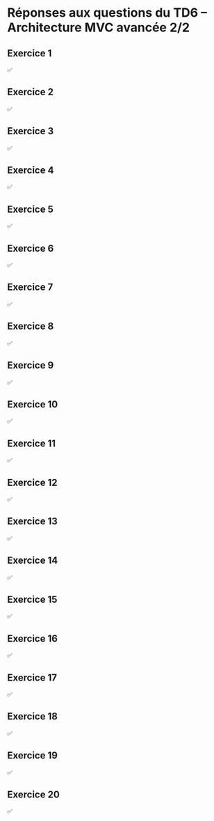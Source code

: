 # Réponses aux questions du TD6 – Architecture MVC avancée 2/2

## Exercice 1
✅

## Exercice 2
✅

## Exercice 3
✅

## Exercice 4
✅

## Exercice 5
✅

## Exercice 6
✅

## Exercice 7
✅

## Exercice 8
✅

## Exercice 9
✅

## Exercice 10
✅

## Exercice 11
✅

## Exercice 12
✅

## Exercice 13
✅

## Exercice 14
✅

## Exercice 15
✅

## Exercice 16
✅

## Exercice 17
✅

## Exercice 18
✅

## Exercice 19
✅

## Exercice 20
✅
